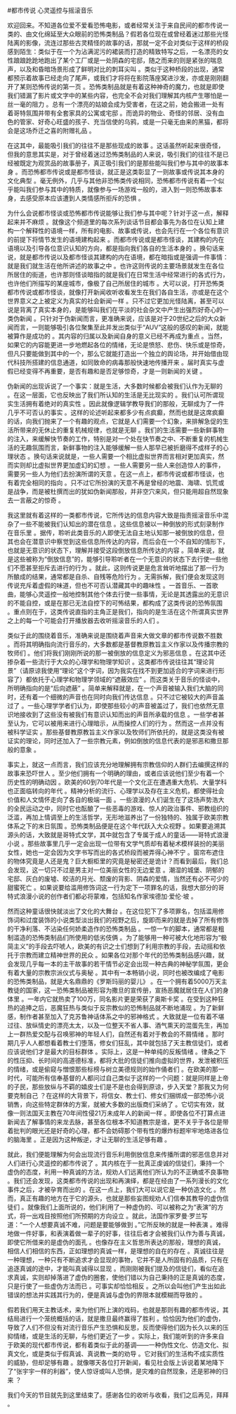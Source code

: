 #都市传说 心灵遥控与摇滚音乐

欢迎回来。不知道各位爱不爱看恐怖电影，或者经常关注于来自民间的都市传说一类的、由文化绵延至大众眼前的恐怖类制品？假若各位现在或曾经着迷过那些光怪陆离的影像，流连过那些古灵精怪的故事的话，那就一定不会对类似于这样的桥段感到陌生：类似于在一个为沾满泥污的裙装而打造的精致特写之后，一名漂亮的女性踉踉跄跄地跑出了某个工厂或是一处阴森的宅邸，随之而来的则是紧张的喘息声，以及和昏暗场景形成了鲜明对比的刺耳尖叫 。类似于这种桥段的出现，通常都预示着故事已经走向了尾声，或我们才将将在影院落座窝进沙发，亦或是刚刚翻开了某则恐怖传说的第一页 。恐怖类制品就是有着这种神奇的魔力，也就是即使我们错漏了影片或文字中的某些内容，也完全不会对我们理解其内核产生哪怕是一丝一毫的阻力 。总有一个漂亮的姑娘会成为受害者，在这之前，她会搬进一处有着哥特氛围并带有全套家具的公寓或宅邸 。而诡异的物业、奇怪的邻居、没有血色的管家、好奇心旺盛的孩子、充当信使的乌鸦，或是一只毫无由来的黑猫，都将会是这场乔迁之喜的附赠礼品 。

在这其中，最能吸引我们的往往不是那些现成的故事 。这话虽然听起来很奇怪，但我的意思其实是，对于曾经着迷过恐怖类制品的人来说，吸引我们的往往不是已经被既定为观赏品的故事册子，真正吸引我们的是那些能叫我们参与其中的故事本身 。而恐怖都市传说或是都市怪谈，就正是这类彰显了一则故事或传说其本身的文化典型 。毫无例外，几乎与其他非恐怖类传说相同，恐怖都市传说有着一个似乎能叫我们参与其中的特质，就像参与一场游戏一般的，进入到一则恐怖故事本身，去感受原本应该遭到人类情感所拒斥的恐惧 。

为什么会说都市怪谈或恐怖都市传说能够让我们参与其中呢？针对于这一点，解释起来并不麻烦 。就像这个频道里的每次系列谈话节目都会事先为各位在认知上建构一个解释性的语境一样，所有的电影、故事或传说，也会先行在一个各位有意识的前提下将情节发生的语境建构起来 。而都市传说或是都市怪谈，其建构的内在语境以及引导各位意识认知的方向，都是指向我们各自的生活本身的 。换句话来说，就是都市传说以及都市怪谈其建构的内在语境，都在暗指或是强调一件事情：就是我们就生活在他所讲述的故事之中 。也许这则传说的主要场景就发生在各位所居住的街道，也许那则怪谈暗指的就是我们在日常生活中经常进行的各式行为，也许他们所描写的某座城市，像极了自己所居住的城市 。大可以说，打开恐怖类都市传说或都市怪谈，就像打开新闻收听收看发生在我们各自生活，亦或是在这个世界意义之上被定义为真实的社会新闻一样 。只不过它更加光怪陆离，甚至可以说是背离了真实本身的，是能够叫我们在平淡的社会杂文中产生出强烈好奇心的一类伪新闻 。只针对于伪新闻而言，更准确来说，应该是对于20世纪之后的大众新闻而言，一则能够吸引各位聚集至此并发出类似于“AUV”这般的感叹的新闻，就能被算作是成功的 。其内容的归属以及新闻自身的意义已经不再成为重点 。当然，如果它的内容能更进一步地燃起各位的情绪，无论是愤怒、悲伤、快乐或是惊奇，但凡只要能做到其中的一个，那么它就能打造出一个独立的舆论场，并开始借由现代科技所搭建的信息通道，如同致命的病毒那般快速地传播开来 。届时真实与虚假已经变得不再重要，是否有趣和是否足够惊奇，才是一则新闻的关键 。

伪新闻的出现诉说了一个事实：就是生活，大多数时候都会被我们认作为无聊的 。在这一层面，它也反映出了我们所认知的生活是无比现实的 。我们认可所谓现实生活拥有着绝对的真实性 。因此就像逻辑学教导我们的那般，无聊成为了一件几乎不可否认的事实 。这样的论述听起来都多少有点疯癫，然而也就是这席疯癫的话，向我们抛来了一个有趣的观点，它就是人们需要一个幻象，来排解急促的生活所带来的无休止的重复机械规律，也就是无聊 。我们的生活需要一些新鲜事物的注入，来缓解快节奏的工作，特别是对一个处在快节奏之中、不断重复的机械生活的无趣氛围而言，新鲜事物的注入能够缓解一些人那早已被折磨得不成样子的心理状态 。换句话来说就是，一些人需要一个相比虚拟世界而言相对更加真实，然而实则却比虚拟世界更加虚幻的幻想 。一些人需要另一些人来创造惊人的事件，需要另一些人为他们去扮演所谓的天意 。在这一点上，都市传说或都市怪谈，也有着完全相同的指向 。只不过它所扮演的天意不再是曾经的地震、海啸、饥荒或是战争，而是被杜撰而出的犹如伪新闻那般，并非空穴来风，但只能用超自然现象去一言蔽之的惊奇 。

我这里就有着这样的一类都市传说，它所传达的信息内容大致是指责摇滚音乐中混杂了一些不能被我们认知出的潜在信息 。这些信息被以一种倒放的形式刻录制作在音乐里 。据传，聆听此类音乐的人即使无法自主地认知那一被倒放的信息，但其也会在潜意识中察觉到这些信息所传达的内容，而后会在一个不自知的情形下，也就是无意识的状态下，理解并接受这段倒放信息所传达的内容 。简单来说，就是这些被称为“倒放信息”的，能够引导聆听者在一个无意识的状态下去行使一些他们不愿甚至拒斥去进行的行为 。就此，这则传说更是危言耸听地摆出了那一行为所酿成的结果，通常都是自杀、自残等危险行为 。无需拆解，我们便会发现这则传说充斥着虚假的味道，但也不可否认潜藏其中的趣味性 。一首音乐、一首歌曲，能够心灵遥控一般地控制其他个体去行使一些事情，无论是其透露出的无意识的不能自控，或是在那已无法自控下的可怖结果，都构成了这类传说的恐怖氛围 。重点则在于，这类传说直指的主角正是我们，指向的是生活在这个所谓真实世界之上的每一个可能会打开播放器去收听摇滚音乐的人们 。

类似于此的围绕着音乐，准确来说是围绕着声音来大做文章的都市传说数不胜数 。而将其明确指向流行音乐的，大多数都是基督教原教旨主义作家以及传播宗教的牧师们 。他们将我们刚刚所说的那一被倒放的信息定义为邪恶信息 。在这其中还掺杂着一些流行于大众的心理学和物理学知识 。这类都市传说往往其“理论背景”（请原谅我使用“理论”这个字词，因为我实在找不到更加适合的字词来进行形容了）都依托于心理学和物理学领域的“遮蔽效应” 。而这类关于音乐的怪谈中，所明确指向的是“后向遮蔽” 。简单来解释就是，在一个声音被输入我们大脑的同时，还有着一个细微的声音也在同时向我们传达信息 。只不过它被较大的声音盖过了 。一些心理学学者们认为，即使那些较小的声音被盖过了，我们也依然无意识地接收到了这些没有被我们有意识认知而出的声音所承载的信息 。一些学者甚至认为，它可以被用来进行心理暗示，从而操控人们的行为 。然而这一点并没有被科学证实 。那些基督教原教旨主义作家以及牧师们所依托的，就是这类没有被证实的理论，同时还加入了一些宗教元素，例如倒放的信息代表的是邪恶和撒旦那般的意象 。

事实上，就这一点而言，我们应该充分地理解拥有宗教信仰的人群们去编撰这样的故事来恐吓世人 。至少他们拥有一个明确的理由，或者应该说他们至少有着一个历史性的明确动因 。欧美的60到70年代是一个文化正在遭遇重大危机、大量学科也正面临转向的年代 。精神分析的流行、心理学以及存在主义危机，都使得社会价值和人文情怀走向了各自的极端一面 。一些浪漫的人们诞生在了这场声势浩大的全民运动之中，同时它也酝酿了一些恶毒的游戏、惊人的政治事件、邪教组织的泛滥，再加上情调至上的生活哲学，无形地滋养出了一份独特的、独属于欧美宗教体系之下的末日氛围 。恐怖类制品便是在这个年代跃入大众视野 。如果要追溯其源头的话，大致就是哥特式文学，其中就包含了专属于成人的童话——哥特式浪漫小说 。那些故事里几乎一定会出现一位带有文学气质却有着秘术模样装扮的美丽女性，她也一定会因为文字书写而出的各式桥段而被弄得心神不宁 。窗帘布遮住的物体究竟是人还是鬼？巨大橱柜里的究竟是秘密还是诡计？而看到最后，我们总会发现，这一切只不过是男主对一位美丽女性的无边爱意 。潮湿的城堡、阴郁的宅邸、灰白的废墟、皎洁的月光、颓废的背影、阴森的爱情，当然还有必不可少的甜蜜死亡 。如果说要给滥用修饰词这一行为定下一项罪名的话，我想大部分的哥特式浪漫小说的创作者们都必将蒙难，包括知名作家埃德加·爱伦·坡 。

然而这种童话很快就淡出了文化的大舞台 。在这位犯下了多项罪名，包括滥用修饰词和过度装饰的小说类型淡出我们的视野之后，旋即而来的就是去掉了所有修饰的干净利落、不沾染任何娇柔造作的恐怖类制品 。一惊一乍的脚本，通常都是粗制滥造的恐怖类制品们所使用的低劣伎俩 。为了能够用一种可被大化地形容为“极简主义”的手段去吓唬人，欧美的有识之士们想到了利用宗教的手段，去动摇和依托于宗教而建立精神世界的民众 。如果各位对那个年代的恐怖类制品感兴趣，就会发现几乎每一本的主干故事的若干情节必定会出现一种古典的神秘学氛围，更会有着大量的宗教宗派仪式与奥秘 。其中有一本畅销小说，同时也被改编成了电影的恐怖类制品，就是大名鼎鼎的《罗斯玛丽的婴儿》 。在一个拥有着5000万天主教徒的国家，这一恐怖类制品被形容为撒旦的宣传册，宣扬恶魔就居住在人们的身体里 。一年内它就热卖了100万，同名影片更是荣获了奥斯卡奖 。在受到这种狂热的追捧之后，恶魔狂热与类似于反宗教似的恐怖制品就不断地涌现 。为了新鲜感，制作者甚至加入了克苏鲁神话体系之中的邪神格式 。大致就是一位有着不堪过往、放纵情史的漂亮太太，以及一位整天不省人事、酒气熏天的混蛋先生，再加上一群热爱交配与召唤邪神的年轻人们，自然还有着对于教会的不屑情绪 。那时期几乎人人都想看着教士们堕落，修女们狂乱，其中就包括了天主教信徒们，或者应该说他们才是最大的目标群体 。实际上，这是一种单纯的反叛情绪 。律条之下的性压抑、长时间的高道德标准，都将大批的信徒们推向虚拟的世界，发泄被积压的情绪，或是偷窥与憎恨那些标榜与树立美德规则的始作俑者们 。在欧美的那一时代，可能所有信奉基督的人都问过自己类似于这样的一个问题：就是同样是上帝的子民，那些放纵与不羁的嬉皮士们是不是也会得到原谅，步入天堂？那我又为何要克制自己 ？在这样的大背景下，将信女、教士们、修女们捆绑成一部恐怖小说销售，向这些特定群体的方案，就被大多数的出版商们采纳了 。它切实有效，就像一则法国天主教在70年间性侵21万未成年人的新闻一样 。即使各位不打算点进新闻去了解事情的来龙去脉，甚至各位根本不知道教宗是谁，更不关乎于各位是带着批判的眼光还是好奇的心理，都不会妨碍那个带有性的爆炸标题牢牢地烙进各位的脑海里 。正是因为这种叛逆，才让无聊的生活足够有趣 。

就此，我们便能理解为何会出现流行音乐利用倒放信息来传播所谓的邪恶信息并对人们进行心灵遥控的都市传说了 。其内核在于一批真正虔诚的信徒们，秉持一个虚伪的态度，利用一种真诚的方法，规劝人们远离他们所认为的不正确或不良事物 。我们还会发现，这类都市传说的出现和再演绎，都是在经由了一系列漫长的文化事件之后，才被孕育而出的 。在这一点上，我们大可以说它是一种仿造文化 。然而，真正有趣的地方在于它的源头，也就是那些妄图规劝人们信奉其教导的虚伪信徒们 。就像我们上面所说的，他们利用了一种虚伪的、可以被称之为“表演”的方式，将一出戏目按照他们所预期的方向设立 。就此，法国作家罗曼·罗兰写道：“一个人想要真诚不难，问题是要能够做到 。”它所反映的就是一种表演 。难得地做一件好事，和表演着做一辈子的好事，往往后者才会被我们认作为善与真诚，即使它所借来的是虚伪的面孔 。也像存在主义哲思所表达的那般，理想的真诚，相信人们相信的东西，正如理想的真诚一样，是理想的自在的存在 。真诚往往是一种理想，一种只有不断追求才会显现的事物，它并不是人所固有的品质，只有在追逐真诚的途中，才能叫真诚得以显现 。而刚刚被我们提及的信徒们，看似在追求真诚，实则却掉落进了虚伪的圈套，使他们错以为自己秉持的正是真诚的态度，只是行使了一些虚伪方法而已 。可事实却恰恰相反 。之所以会叫他们产生出如此错误的想法并实践其行为的，便是真诚与虚伪的界限本就模糊而导致的 。

假若我们用天主教话术，来为他们所上演的戏码，也就是那则有趣的都市传说，其结局进行一个笼统概括的话，就是撒旦最终赢得了胜利 。恰恰因为他们的虚伪，导致了人们不但没有对流行音乐产生恐惧和反思，反而使得他们因为长久以来的压抑情绪，或是生活的无聊，与他们更近了一步 。实际上，我们能听到的许多来自于欧美的现代都市传说，都有着类似于此的基调——一种伪性文化、仿造文化、拟真文化，或是类似于假真诚、真说教一类的劝导 。它对我们的生活构不成实质性的威胁，但却足够有趣 。就像哪天各位打开新闻，看见社会版上诉说着某地降下了“张宇宇一样的利器”，使人惊讶或叫人恐惧，是灾难的自然现象，还是邪神的归来 ？

我们今天的节目就先到这里结束了。感谢各位的收听与收看，我们之后再见，拜拜 。